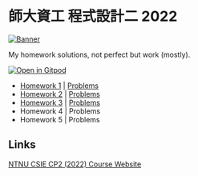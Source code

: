 # 師大資工 程式設計二 2022

[![Banner][banner-img]](./)

My homework solutions, not perfect but work (mostly).

[![Open in Gitpod][gitpod-svg]][gitpod-link]

- [Homework 1](./source/hw1/) | [Problems][problems-hw1]
- [Homework 2](./source/hw2/) | [Problems][problems-hw2]
- [Homework 3](./source/hw3/) | [Problems][problems-hw3]
- Homework 4 | Problems
- Homework 5 | Problems

## Links

[NTNU CSIE CP2 (2022) Course Website][course-link]

[banner-img]: https://i.imgur.com/Ngut6cI.png
[gitpod-svg]: https://gitpod.io/button/open-in-gitpod.svg
[gitpod-link]: https://gitpod.io/#https://github.com/JacobLinCool/NTNU-CSIE-CP2
[problems-hw1]: https://drive.google.com/file/d/1u8ljIu-4xUGDnuYYFHJXEU66Qy8w6jrT/view
[problems-hw2]: https://drive.google.com/file/d/1PqoiU1tPi4x0MWsLUJcdipgtnTCDaBQt/view
[problems-hw3]: https://drive.google.com/file/d/101jlsj92Ldy5y5PIS8LFNNMqV8c-C6UU/view
[problems-hw4]: ./
[problems-hw5]: ./
[course-link]: https://sites.google.com/gapps.ntnu.edu.tw/neokent/teaching/2022spring-computer-programming-ii
